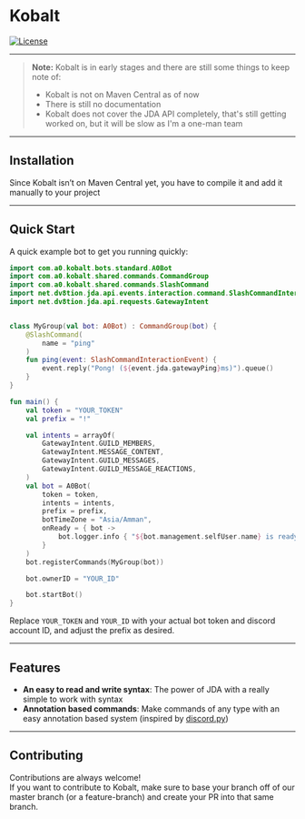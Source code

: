 # Kobalt

[![License](https://img.shields.io/badge/license-Apache%202.0-blue.svg)](LICENSE)

---

> **Note:** Kobalt is in early stages and there are still some things to keep note of:
> * Kobalt is not on Maven Central as of now
> * There is still no documentation
> * Kobalt does not cover the JDA API completely, that's still getting worked on, but it will be slow as I'm a one-man
    team

---

## Installation

Since Kobalt isn’t on Maven Central yet, you have to compile it and add it manually to your project

---

## Quick Start

A quick example bot to get you running quickly:

```kt
import com.a0.kobalt.bots.standard.A0Bot
import com.a0.kobalt.shared.commands.CommandGroup
import com.a0.kobalt.shared.commands.SlashCommand
import net.dv8tion.jda.api.events.interaction.command.SlashCommandInteractionEvent
import net.dv8tion.jda.api.requests.GatewayIntent


class MyGroup(val bot: A0Bot) : CommandGroup(bot) {
    @SlashCommand(
        name = "ping"
    )
    fun ping(event: SlashCommandInteractionEvent) {
        event.reply("Pong! (${event.jda.gatewayPing}ms)").queue()
    }
}

fun main() {
    val token = "YOUR_TOKEN"
    val prefix = "!"

    val intents = arrayOf(
        GatewayIntent.GUILD_MEMBERS,
        GatewayIntent.MESSAGE_CONTENT,
        GatewayIntent.GUILD_MESSAGES,
        GatewayIntent.GUILD_MESSAGE_REACTIONS,
    )
    val bot = A0Bot(
        token = token,
        intents = intents,
        prefix = prefix,
        botTimeZone = "Asia/Amman",
        onReady = { bot ->
            bot.logger.info { "${bot.management.selfUser.name} is ready!" }
        }
    )
    bot.registerCommands(MyGroup(bot))

    bot.ownerID = "YOUR_ID"

    bot.startBot()
}
```

Replace `YOUR_TOKEN` and `YOUR_ID` with your actual bot token and discord account ID, and adjust the prefix as desired.

---

## Features

* **An easy to read and write syntax**: The power of JDA with a really simple to work with syntax
* **Annotation based commands**: Make commands of any type with an easy annotation based system (inspired
  by [discord.py](https://github.com/Rapptz/discord.py))

---

## Contributing

Contributions are always welcome! <br>
If you want to contribute to Kobalt, make sure to base your branch off of our master branch (or a feature-branch) and
create your PR into that same branch. <br>
